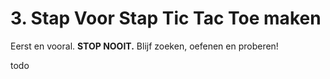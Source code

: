 # 3. Stap Voor Stap Tic Tac Toe maken
Eerst en vooral. __STOP NOOIT.__ Blijf zoeken, oefenen en proberen!

todo